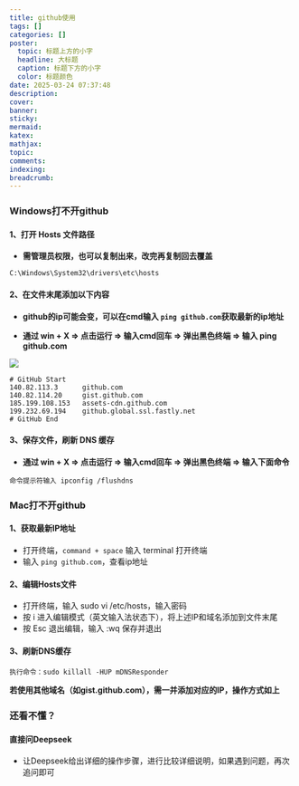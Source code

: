 ```yaml
---
title: github使用
tags: []
categories: []
poster:
  topic: 标题上方的小字
  headline: 大标题
  caption: 标题下方的小字
  color: 标题颜色
date: 2025-03-24 07:37:48
description:
cover:
banner:
sticky:
mermaid:
katex:
mathjax:
topic:
comments:
indexing:
breadcrumb:
---
```


### Windows打不开github

#### 1、打开 Hosts 文件路径

- **需管理员权限，也可以复制出来，改完再复制回去覆盖**

```
C:\Windows\System32\drivers\etc\hosts
```

#### 2、在文件末尾添加以下内容

- **github的ip可能会变，可以在cmd输入 `ping github.com`获取最新的ip地址**

- **通过 win + X => 点击运行 => 输入cmd回车 => 弹出黑色终端 =>  输入 ping github.com**

![](https://pub-7fe6bbbffb8045bf9f5bbb3f378ea457.r2.dev/Snipaste_2025-03-24_07-54-48.png)

```
# GitHub Start
140.82.113.3      github.com
140.82.114.20     gist.github.com
185.199.108.153   assets-cdn.github.com
199.232.69.194    github.global.ssl.fastly.net
# GitHub End
```

#### 3、保存文件，刷新 DNS 缓存

- **通过 win + X => 点击运行 => 输入cmd回车 => 弹出黑色终端 => 输入下面命令**

```
命令提示符输入 ipconfig /flushdns
```



### Mac打不开github


#### 1、获取最新IP地址

- 打开终端，`command + space` 输入 terminal 打开终端
- 输入 `ping github.com`，查看ip地址

#### 2、编辑Hosts文件

- 打开终端，输入 sudo vi /etc/hosts，输入密码
- 按 i 进入编辑模式（英文输入法状态下），将上述IP和域名添加到文件末尾
- 按 Esc 退出编辑，输入 :wq 保存并退出

#### 3、刷新DNS缓存

```
执行命令：sudo killall -HUP mDNSResponder
```

**若使用其他域名（如gist.github.com），需一并添加对应的IP，操作方式如上**

### 还看不懂？

#### 直接问Deepseek

- 让Deepseek给出详细的操作步骤，进行比较详细说明，如果遇到问题，再次追问即可